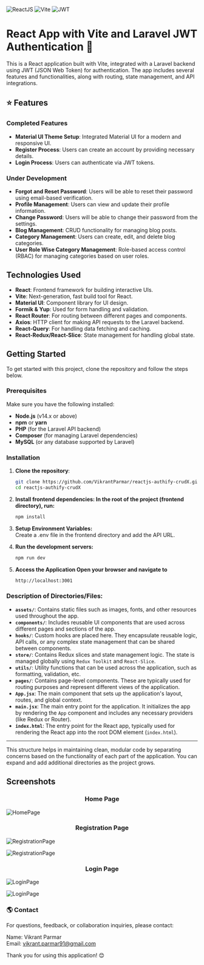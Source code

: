 ![ReactJS](https://img.shields.io/badge/React-%2361DAFB.svg?style=flat&logo=react&logoColor=white)
![Vite](https://img.shields.io/badge/Vite-%23646CFF.svg?style=flat&logo=vite&logoColor=white)
![JWT](https://img.shields.io/badge/JWT-000000.svg?style=flat&logo=jsonwebtokens&logoColor=white)

# React App with Vite and Laravel JWT Authentication 🚀

This is a React application built with Vite, integrated with a Laravel backend using JWT (JSON Web Token) for authentication. The app includes several features and functionalities, along with routing, state management, and API integrations.

## ⭐ Features

### Completed Features

- **Material UI Theme Setup**: Integrated Material UI for a modern and responsive UI.
- **Register Process**: Users can create an account by providing necessary details.
- **Login Process**: Users can authenticate via JWT tokens.

### Under Development

- **Forgot and Reset Password**: Users will be able to reset their password using email-based verification.
- **Profile Management**: Users can view and update their profile information.
- **Change Password**: Users will be able to change their password from the settings.
- **Blog Management**: CRUD functionality for managing blog posts.
- **Category Management**: Users can create, edit, and delete blog categories.
- **User Role Wise Category Management**: Role-based access control (RBAC) for managing categories based on user roles.

## Technologies Used

- **React**: Frontend framework for building interactive UIs.
- **Vite**: Next-generation, fast build tool for React.
- **Material UI**: Component library for UI design.
- **Formik & Yup**: Used for form handling and validation.
- **React Router**: For routing between different pages and components.
- **Axios**: HTTP client for making API requests to the Laravel backend.
- **React-Query**: For handling data fetching and caching.
- **React-Redux/React-Slice**: State management for handling global state.

## Getting Started

To get started with this project, clone the repository and follow the steps below.

### Prerequisites

Make sure you have the following installed:

- **Node.js** (v14.x or above)
- **npm** or **yarn**
- **PHP** (for the Laravel API backend)
- **Composer** (for managing Laravel dependencies)
- **MySQL** (or any database supported by Laravel)

### Installation

1. **Clone the repository**:
   ```bash
   git clone https://github.com/VikrantParmar/reactjs-authify-crudX.git
   cd reactjs-authify-crudX
   ```

2. **Install frontend dependencies: In the root of the project (frontend directory), run:**
   ```bash
   npm install
   ```

3. **Setup Environment Variables:**  
   Create a .env file in the frontend directory and add the API URL.

4. **Run the development servers:**
   ```bash
   npm run dev
   ```

5. **Access the Application Open your browser and navigate to**
   ```bash
   http://localhost:3001
   ```

### Description of Directories/Files:

- **`assets/`**: Contains static files such as images, fonts, and other resources used throughout the app.
- **`components/`**: Includes reusable UI components that are used across different pages and sections of the app.
- **`hooks/`**: Custom hooks are placed here. They encapsulate reusable logic, API calls, or any complex state management that can be shared between components.
- **`store/`**: Contains Redux slices and state management logic. The state is managed globally using `Redux Toolkit` and `React-Slice`.
- **`utils/`**: Utility functions that can be used across the application, such as formatting, validation, etc.
- **`pages/`**: Contains page-level components. These are typically used for routing purposes and represent different views of the application.
- **`App.jsx`**: The main component that sets up the application's layout, routes, and global context.
- **`main.jsx`**: The main entry point for the application. It initializes the app by rendering the `App` component and includes any necessary providers (like Redux or Router).
- **`index.html`**: The entry point for the React app, typically used for rendering the React app into the root DOM element (`index.html`).

---

This structure helps in maintaining clean, modular code by separating concerns based on the functionality of each part of the application. You can expand and add additional directories as the project grows.


## Screenshots
<h3 align="center">Home Page</h3>


![HomePage](/src/assets/app-screenshots/HomePage.png "App Home Page")

<h3 align="center">Registration Page</h3>

![RegistrationPage](/src/assets/app-screenshots/RegistrationPage.png "App Registration Page")

![RegistrationPage](/src/assets/app-screenshots/RegistrationPage-Errors.png "App Registration Page Error")

<h3 align="center">Login Page</h3>

![LoginPage](/src/assets/app-screenshots/LoginPage.png "App Login Page")

![LoginPage](/src/assets/app-screenshots/LoginPage-Error.png "App Login Page Error")

### 🌎 Contact

For questions, feedback, or collaboration inquiries, please contact:

Name: Vikrant Parmar  
Email: vikrant.parmar91@gmail.com

Thank you for using this application! 😊
